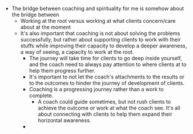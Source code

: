 - The bridge between coaching and spirituality for me is somehow about the bridge between
    - Working at the root versus working at what clients concern/care about at the moment
    - It's also important that coaching is not about solving the problems successfully, but rather about supporting clients to work with their stuffs while improving their capacity to develop a deeper awareness, a way of seeing, a capacity to work at the root.
        - The journey will take time for clients to go deep inside yourself, and the coach need to always pay attention to where clients at to help them progress further.
        - It's important to not let the coach's attachments to the results or to the outcomes to hinder the journey of development of clients. 
        - Coaching is a progressing journey rather than a work to complete.
            - A coach could guide sometimes, but not rush clients to achieve the outcome or work at what the coach see. It's all about connecting with clients to help them expand their horizontal awareness.
        - 
